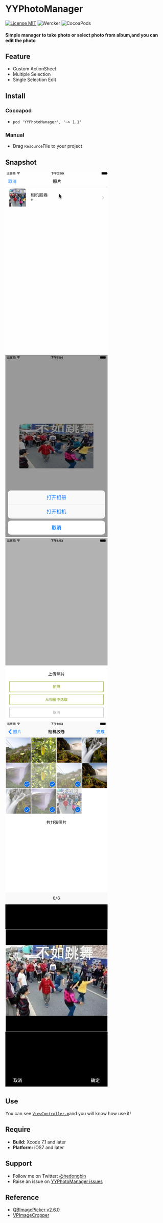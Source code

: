 # YYPhotoManager    

 [![License MIT](https://img.shields.io/github/license/mashape/apistatus.svg?maxAge=2592000)](https://github.com/Heisenbean/YYPhotoManager/blob/master/LICENSE)&nbsp;![Wercker](https://img.shields.io/wercker/ci/wercker/docs.svg?maxAge=2592000)&nbsp;![CocoaPods](https://img.shields.io/badge/pod-v1.1-779800.svg)  
 
#### Simple manager to take photo or select photo from album,and you can edit the photo  
 
## Feature
 - Custom ActionSheet
 - Multiple Selection
 - Single Selection Edit
 
## Install

### Cocoapod

 -	`pod 'YYPhotoManager', '~> 1.1'`

### Manual  

 - Drag `Resource`File to your project

## Snapshot

 <img src="https://github.com/Heisenbean/YYPhotoManager/blob/master/Snapshot/Snapshot5.gif?raw=true" height="568" width="320" />
<img src="https://github.com/Heisenbean/YYPhotoManager/blob/master/Snapshot/Snapshot1.png?raw=true" height="568" width="320" />
<img src="https://github.com/Heisenbean/YYPhotoManager/blob/master/Snapshot/Snapshot2.png?raw=true" height="568" width="320" />
<img src="https://github.com/Heisenbean/YYPhotoManager/blob/master/Snapshot/Snapshot4.png?raw=true" height="568" width="320" />
<img src="https://github.com/Heisenbean/YYPhotoManager/blob/master/Snapshot/Snapshot3.png?raw=true" height="568" width="320" />

## Use  

You can see [`ViewController.m`](https://github.com/Heisenbean/YYPhotoManager/blob/master/YYPhotoManager/ViewController.m)and you will know how use it!
## Require  
 - **Build:** Xcode 7.1 and later  
 - **Platform:** iOS7 and later
 
## Support

 - Follow me on Twitter: [@hedongbin](https://twitter.com/hedongbin)  
 - Raise an issue on [YYPhotoManager issues](https://github.com/Heisenbean/YYPhotoManager/issues)  
 
## Reference

- [QBImagePicker v2.6.0](https://github.com/questbeat/QBImagePicker/tree/2.6.0)  
- [VPImageCropper](https://github.com/windshg/VPImageCropper)